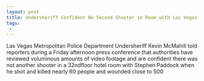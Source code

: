 ```yaml
---
layout: post
title: Undersheriff Confident No Second Shooter in Room with Las Vegas Attacker Stephen Paddock
tags:
 -
---
```

Las Vegas Metropolitan Police Department Undersheriff Kevin McMahill told reporters during a Friday afternoon press conference that authorities have reviewed voluminous amounts of video footage and are confident there was not another shooter in a 32ndfloor hotel room with Stephen Paddock when he shot and killed nearly 60 people and wounded close to 500
